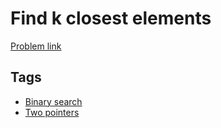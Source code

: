 # Find k closest elements

[Problem link](https://leetcode.com/problems/find-k-closest-elements)

## Tags

* [Binary search](/README.md#Binary_search)
* [Two pointers](/README.md#Two_pointers)
